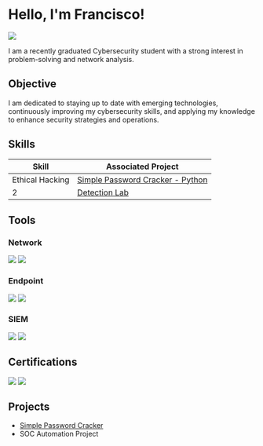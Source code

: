 # Hello, I'm Francisco!
<a href="https://www.linkedin.com/in/francisco-rosario26/"><img src="https://img.shields.io/badge/-LinkedIn-0072b1?&style=for-the-badge&logo=linkedin&logoColor=white" /></a>

I am a recently graduated Cybersecurity student with a strong interest in problem-solving and network analysis.

## Objective

I am dedicated to staying up to date with emerging technologies, continuously improving my cybersecurity skills, and applying my knowledge to enhance security strategies and operations.

## Skills

| Skill                                         | Associated Project         |
|-----------------------------------------------|----------------------------|
| Ethical Hacking | <a href="https://github.com/frosarioo/frosarioo/tree/94825ad3ba15ef855a4ef83bb9feb057c00a7bca/Password%20Cracker">Simple Password Cracker - Python</a>|
| 2 | <a href="https://google.com">Detection Lab</a>|


## Tools

### Network
<div>
    <img src="https://img.shields.io/badge/-Wireshark-1679A7?&style=for-the-badge&logo=Wireshark&logoColor=white" />
    <img src="https://img.shields.io/badge/-UniFi-055DA7?&style=for-the-badge&logo=Ubiquiti&logoColor=white" />
</div>

### Endpoint
<div>
    <img src="https://img.shields.io/badge/-Microsoft%20Intune-0078D4?&style=for-the-badge&logo=Microsoft&logoColor=white" />
    <img src="https://img.shields.io/badge/-Microsoft%20AD-2672EC?&style=for-the-badge&logo=Microsoft&logoColor=white" />
</div>

### SIEM
<div>
    <img src="https://img.shields.io/badge/-Wazuh-005577?&style=for-the-badge&logo=Wazuh&logoColor=white" />
    <img src="https://img.shields.io/badge/-Nessus-2394BC?&style=for-the-badge&logo=Tenable&logoColor=white" />
</div>

## Certifications

<div>
    <img src="https://img.shields.io/badge/-CompTIA-EA1C2D?&style=for-the-badge&logo=CompTIA&logoColor=white" />
    <img src="https://img.shields.io/badge/-Cisco%20NetAcad-1BA0D7?&style=for-the-badge&logo=Cisco&logoColor=white" />
</div>

## Projects
- <a href="https://github.com/frosarioo/frosarioo/tree/94825ad3ba15ef855a4ef83bb9feb057c00a7bca/Password%20Cracker">Simple Password Cracker</a>
- SOC Automation Project
